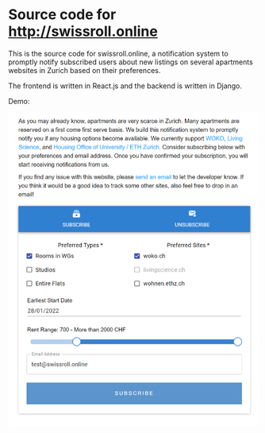 # Source code for http://swissroll.online

This is the source code for swissroll.online, a notification system to promptly notify subscribed users about new listings on several apartments websites in Zurich based on their preferences.

The frontend is written in React.js and the backend is written in Django.

Demo:

![alt text](https://github.com/xiyichen/swissroll/blob/main/demo.png)
